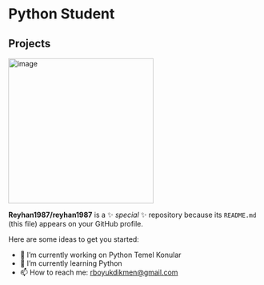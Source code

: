 # Python Student
## Projects

<img width="290" height="290" alt="image" src="https://github.com/user-attachments/assets/7cb09766-55fc-49b4-ac80-e4cda31b145d" />

**Reyhan1987/reyhan1987** is a ✨ _special_ ✨ repository because its `README.md` (this file) appears on your GitHub profile.

Here are some ideas to get you started:

- 🔭 I’m currently working on Python Temel Konular
- 🌱 I’m currently learning Python
- 📫 How to reach me: rboyukdikmen@gmail.com









